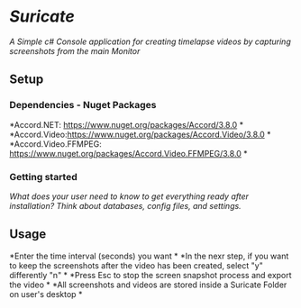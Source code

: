 # *Suricate*

*Α Simple c# Console application for creating timelapse videos by capturing screenshots from the main Monitor* 

## Setup 

### Dependencies - Nuget Packages

*Accord.NET: https://www.nuget.org/packages/Accord/3.8.0 *
*Accord.Video:https://www.nuget.org/packages/Accord.Video/3.8.0 *
*Accord.Video.FFMPEG: https://www.nuget.org/packages/Accord.Video.FFMPEG/3.8.0 *

### Getting started

*What does your user need to know to get everything ready after installation?*
*Think about databases, config files, and settings.*

## Usage

*Enter the time interval (seconds) you want *
*In the nexr step, if you want to keep the screenshots after the video has been created, select "y" differently "n" *
*Press Esc to stop the screen snapshot process and export the video *
*All screenshots and videos are stored inside a Suricate Folder on user's desktop *

